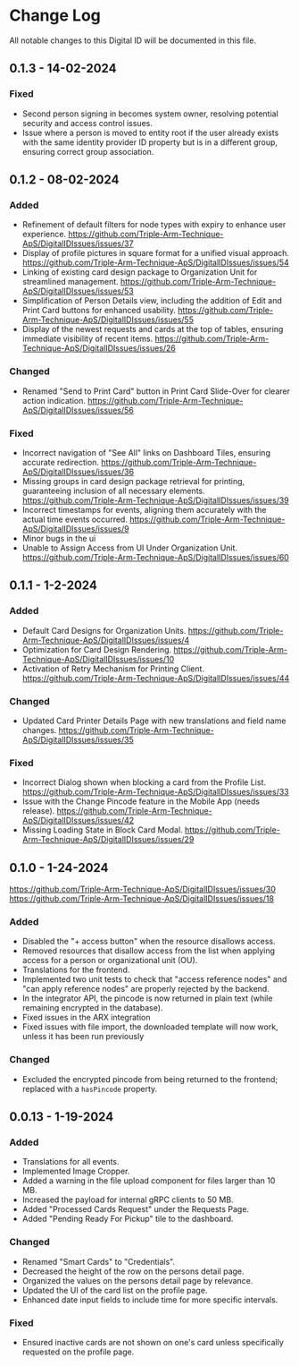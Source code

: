 # Change Log
All notable changes to this Digital ID will be documented in this file.

## 0.1.3 - 14-02-2024

### Fixed
- Second person signing in becomes system owner, resolving potential security and access control issues.
- Issue where a person is moved to entity root if the user already exists with the same identity provider ID property but is in a different group, ensuring correct group association.

## 0.1.2 - 08-02-2024

### Added
- Refinement of default filters for node types with expiry to enhance user experience. https://github.com/Triple-Arm-Technique-ApS/DigitalIDIssues/issues/37
- Display of profile pictures in square format for a unified visual approach. https://github.com/Triple-Arm-Technique-ApS/DigitalIDIssues/issues/54
- Linking of existing card design package to Organization Unit for streamlined management. https://github.com/Triple-Arm-Technique-ApS/DigitalIDIssues/issues/53
- Simplification of Person Details view, including the addition of Edit and Print Card buttons for enhanced usability.  https://github.com/Triple-Arm-Technique-ApS/DigitalIDIssues/issues/55
- Display of the newest requests and cards at the top of tables, ensuring immediate visibility of recent items.  https://github.com/Triple-Arm-Technique-ApS/DigitalIDIssues/issues/26

### Changed
- Renamed "Send to Print Card" button in Print Card Slide-Over for clearer action indication.  https://github.com/Triple-Arm-Technique-ApS/DigitalIDIssues/issues/56

### Fixed
- Incorrect navigation of "See All" links on Dashboard Tiles, ensuring accurate redirection. https://github.com/Triple-Arm-Technique-ApS/DigitalIDIssues/issues/36
- Missing groups in card design package retrieval for printing, guaranteeing inclusion of all necessary elements. https://github.com/Triple-Arm-Technique-ApS/DigitalIDIssues/issues/39
- Incorrect timestamps for events, aligning them accurately with the actual time events occurred. https://github.com/Triple-Arm-Technique-ApS/DigitalIDIssues/issues/9
- Minor bugs in the ui
- Unable to Assign Access from UI Under Organization Unit.  https://github.com/Triple-Arm-Technique-ApS/DigitalIDIssues/issues/60

## 0.1.1 - 1-2-2024

### Added
- Default Card Designs for Organization Units. https://github.com/Triple-Arm-Technique-ApS/DigitalIDIssues/issues/4
- Optimization for Card Design Rendering. https://github.com/Triple-Arm-Technique-ApS/DigitalIDIssues/issues/10
- Activation of Retry Mechanism for Printing Client. https://github.com/Triple-Arm-Technique-ApS/DigitalIDIssues/issues/44

### Changed
- Updated Card Printer Details Page with new translations and field name changes. https://github.com/Triple-Arm-Technique-ApS/DigitalIDIssues/issues/35

### Fixed
- Incorrect Dialog shown when blocking a card from the Profile List. https://github.com/Triple-Arm-Technique-ApS/DigitalIDIssues/issues/33
- Issue with the Change Pincode feature in the Mobile App (needs release). https://github.com/Triple-Arm-Technique-ApS/DigitalIDIssues/issues/42
- Missing Loading State in Block Card Modal. https://github.com/Triple-Arm-Technique-ApS/DigitalIDIssues/issues/29

## 0.1.0 - 1-24-2024
https://github.com/Triple-Arm-Technique-ApS/DigitalIDIssues/issues/30 https://github.com/Triple-Arm-Technique-ApS/DigitalIDIssues/issues/18
### Added
- Disabled the "+ access button" when the resource disallows access.
- Removed resources that disallow access from the list when applying access for a person or organizational unit (OU).
- Translations for the frontend.
- Implemented two unit tests to check that "access reference nodes" and "can apply reference nodes" are properly rejected by the backend.
- In the integrator API, the pincode is now returned in plain text (while remaining encrypted in the database).
- Fixed issues in the ARX integration
- Fixed issues with file import, the downloaded template will now work, unless it has been run previously

### Changed
- Excluded the encrypted pincode from being returned to the frontend; replaced with a `hasPincode` property.

## 0.0.13 - 1-19-2024

### Added
- Translations for all events.
- Implemented Image Cropper.
- Added a warning in the file upload component for files larger than 10 MB.
- Increased the payload for internal gRPC clients to 50 MB.
- Added "Processed Cards Request" under the Requests Page.
- Added "Pending Ready For Pickup" tile to the dashboard.

### Changed
- Renamed "Smart Cards" to "Credentials".
- Decreased the height of the row on the persons detail page.
- Organized the values on the persons detail page by relevance.
- Updated the UI of the card list on the profile page.
- Enhanced date input fields to include time for more specific intervals.

### Fixed
- Ensured inactive cards are not shown on one's card unless specifically requested on the profile page.
